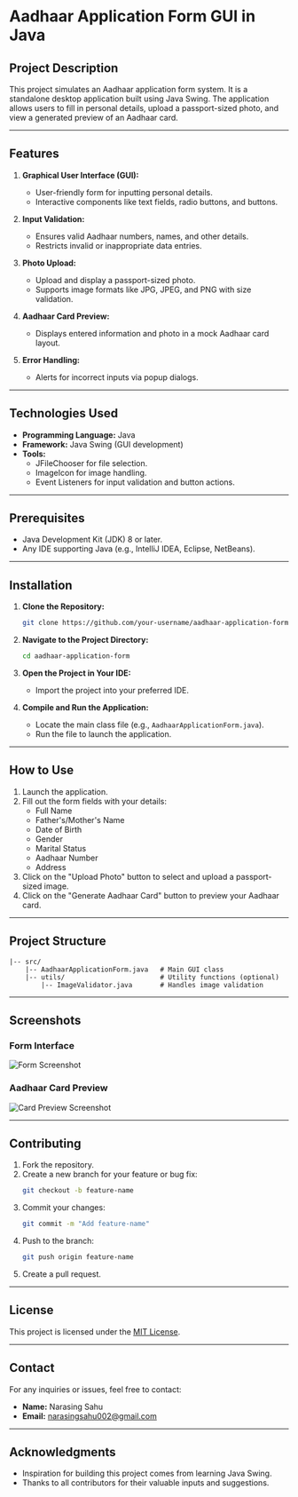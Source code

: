 # Aadhaar Application Form GUI in Java

## Project Description
This project simulates an Aadhaar application form system. It is a standalone desktop application built using Java Swing. The application allows users to fill in personal details, upload a passport-sized photo, and view a generated preview of an Aadhaar card.

---

## Features

1. **Graphical User Interface (GUI):**
   - User-friendly form for inputting personal details.
   - Interactive components like text fields, radio buttons, and buttons.

2. **Input Validation:**
   - Ensures valid Aadhaar numbers, names, and other details.
   - Restricts invalid or inappropriate data entries.

3. **Photo Upload:**
   - Upload and display a passport-sized photo.
   - Supports image formats like JPG, JPEG, and PNG with size validation.

4. **Aadhaar Card Preview:**
   - Displays entered information and photo in a mock Aadhaar card layout.

5. **Error Handling:**
   - Alerts for incorrect inputs via popup dialogs.

---

## Technologies Used

- **Programming Language:** Java
- **Framework:** Java Swing (GUI development)
- **Tools:**
  - JFileChooser for file selection.
  - ImageIcon for image handling.
  - Event Listeners for input validation and button actions.

---

## Prerequisites

- Java Development Kit (JDK) 8 or later.
- Any IDE supporting Java (e.g., IntelliJ IDEA, Eclipse, NetBeans).

---

## Installation

1. **Clone the Repository:**
   ```bash
   git clone https://github.com/your-username/aadhaar-application-form.git
   ```

2. **Navigate to the Project Directory:**
   ```bash
   cd aadhaar-application-form
   ```

3. **Open the Project in Your IDE:**
   - Import the project into your preferred IDE.

4. **Compile and Run the Application:**
   - Locate the main class file (e.g., `AadhaarApplicationForm.java`).
   - Run the file to launch the application.

---

## How to Use

1. Launch the application.
2. Fill out the form fields with your details:
   - Full Name
   - Father's/Mother's Name
   - Date of Birth
   - Gender
   - Marital Status
   - Aadhaar Number
   - Address
3. Click on the "Upload Photo" button to select and upload a passport-sized image.
4. Click on the "Generate Aadhaar Card" button to preview your Aadhaar card.

---

## Project Structure

```
|-- src/
    |-- AadhaarApplicationForm.java   # Main GUI class
    |-- utils/                        # Utility functions (optional)
        |-- ImageValidator.java       # Handles image validation
```

---

## Screenshots

### Form Interface
![Form Screenshot](assets/form-screenshot.png)

### Aadhaar Card Preview
![Card Preview Screenshot](assets/card-preview-screenshot.png)

---

## Contributing

1. Fork the repository.
2. Create a new branch for your feature or bug fix:
   ```bash
   git checkout -b feature-name
   ```
3. Commit your changes:
   ```bash
   git commit -m "Add feature-name"
   ```
4. Push to the branch:
   ```bash
   git push origin feature-name
   ```
5. Create a pull request.

---

## License
This project is licensed under the [MIT License](LICENSE).

---

## Contact
For any inquiries or issues, feel free to contact:

- **Name:** Narasing Sahu
- **Email:** [narasingsahu002@gmail.com](mailto:narasingsahu002@gmail.com)

---

## Acknowledgments
- Inspiration for building this project comes from learning Java Swing.
- Thanks to all contributors for their valuable inputs and suggestions.
